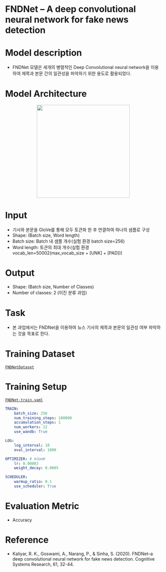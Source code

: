 # FNDNet – A deep convolutional neural network for fake news detection

# Model description
* FNDNet 모델은 세개의 병렬적인 Deep Convolutional neural network을 이용하여 
제목과 본문 간의 일관성을 파악하기 위한 용도로 활용되었다.

# Model Architecture

<p align="center">
    <img width="300" src="https://user-images.githubusercontent.com/37654013/208851157-97d95c95-dfc8-4850-97e3-bb026517919b.png">
</p>

# Input
* 기사와 본문을 GloVe를 통해 모두 토큰화 한 후 연결하여 하나의 샘플로 구성  
* Shape: (Batch size, Word length)  
* Batch size: Batch 내 샘플 개수(실험 환경 batch size=256)    
* Word length: 토큰의 최대 개수(실험 환경 vocab_len=50002(max_vocab_size + [UNK] + [PAD]))

# Output
* Shape: (Batch size, Number of Classes)
* Number of classes: 2 (이진 분류 과업)

# Task
* 본 과업에서는 FNDNet을 이용하여 뉴스 기사의 제목과 본문의 일관성 여부 파악하는 것을 목표로 한다.


# Training Dataset

[`FNDNetDataset`](https://github.com/TooTouch/Fake-News-Detection-Dataset/blob/0bb478f18ad83cec2104a6ff8eebe3ff9f7b4e7a/part1_title/dataset/fndnet.py#L5)

# Training Setup

[`FNDNet-train.yaml`](https://github.com/TooTouch/Fake-News-Detection-Dataset/blob/0bb478f18ad83cec2104a6ff8eebe3ff9f7b4e7a/part1_title/configs/FNDNet/FNDNet-train.yaml)

```yaml
TRAIN:
    batch_size: 256
    num_training_steps: 100000
    accumulation_steps: 1
    num_workers: 12
    use_wandb: True

LOG:
    log_interval: 10
    eval_interval: 1000

OPTIMIZER: # AdamW
    lr: 0.00003
    weight_decay: 0.0005

SCHEDULER:
    warmup_ratio: 0.1
    use_scheduler: True
```

# Evaluation Metric

- Accuracy

# Reference

- Kaliyar, R. K., Goswami, A., Narang, P., & Sinha, S. (2020). FNDNet–a deep convolutional neural network for fake news detection. Cognitive Systems Research, 61, 32-44.